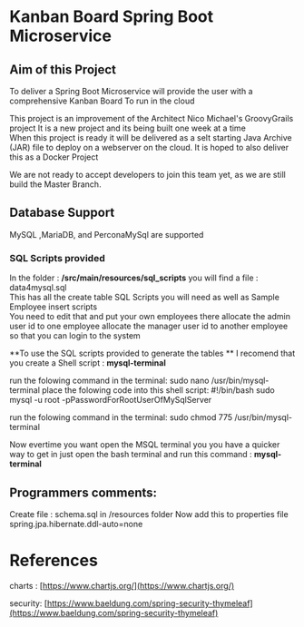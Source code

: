 # Kanban Board Spring Boot Microservice
## Aim of this Project
To deliver a Spring Boot Microservice will provide the user with a comprehensive Kanban Board 
To run in the cloud

This project is an improvement of the Architect Nico Michael's GroovyGrails project
It is a new project and its being built one week at a time  
When this project is ready it will be delivered as a selt starting Java Archive (JAR) file 
to deploy on a webserver on the cloud. It is hoped to also deliver this as a Docker Project

We are not ready to accept developers to join this team yet, as we are still build the Master Branch.  

## Database Support
MySQL ,MariaDB, and PerconaMySql are supported



### SQL Scripts provided
In the folder : **/src/main/resources/sql_scripts**
you will find a file : data4mysql.sql  
This has all the create table SQL Scripts you will need as well as Sample Employee insert scripts  
You need to edit that and put your own employees there allocate the admin user id to one employee
allocate the manager user id to another employee so that you can login to the system

**To use the SQL scripts provided to generate the tables **
I recomend that you create a Shell script : **mysql-terminal**  

run the folowing command in the terminal:
    sudo nano /usr/bin/mysql-terminal
place the folowing code into this shell script:
    #!/bin/bash
    sudo mysql -u root -pPasswordForRootUserOfMySqlServer

run the folowing command in the terminal:
    sudo chmod 775 /usr/bin/mysql-terminal
 
Now evertime you want open the MSQL terminal you you have a quicker way to get in
just open the bash terminal and run this command :
    **mysql-terminal**

## Programmers comments: 
Create file : schema.sql in /resources folder
Now add this to properties file
spring.jpa.hibernate.ddl-auto=none

# References
charts : [https://www.chartjs.org/](https://www.chartjs.org/)

security: [https://www.baeldung.com/spring-security-thymeleaf](https://www.baeldung.com/spring-security-thymeleaf)


